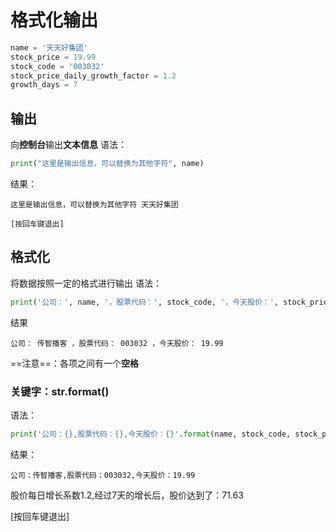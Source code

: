 # 格式化输出

```python
name = '天天好集团'
stock_price = 19.99
stock_code = '003032'
stock_price_daily_growth_factor = 1.2
growth_days = 7
```

## 输出
向**控制台**输出**文本信息**
语法：
```python
print("这里是输出信息，可以替换为其他字符", name)
```
结果：
```
这里是输出信息，可以替换为其他字符 天天好集团

[按回车键退出]
```

## 格式化
将数据按照一定的格式进行输出
语法：
```python
print('公司：', name, '，股票代码：', stock_code, '，今天股价：', stock_price)
```
结果
```
公司： 传智播客 ，股票代码： 003032 ，今天股价： 19.99
```
==注意==：各项之间有一个**空格**

### 关键字：str.format()
语法：
```python
print('公司：{},股票代码：{},今天股价：{}'.format(name, stock_code, stock_price))
```
结果：
```
公司：传智播客,股票代码：003032,今天股价：19.99
```
股价每日增长系数1.2,经过7天的增长后，股价达到了：71.63

[按回车键退出]
<!--stackedit_data:
eyJoaXN0b3J5IjpbMTY3NDk2ODE3NF19
-->